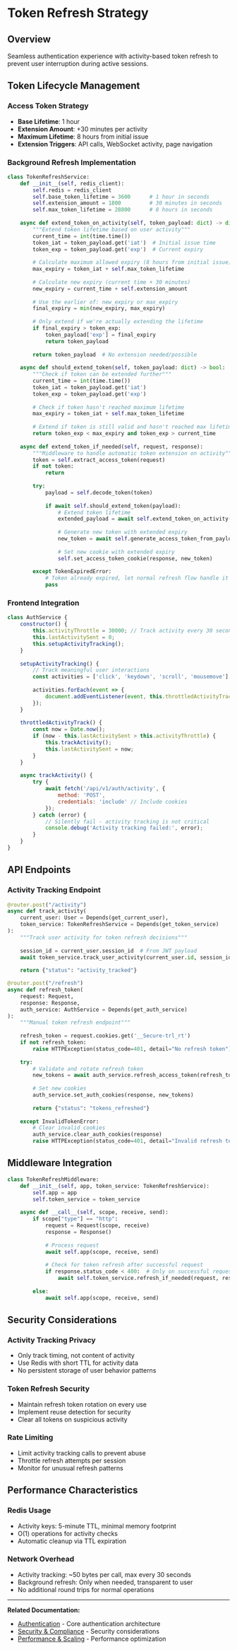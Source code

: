 # Token Refresh Strategy

## Overview

Seamless authentication experience with activity-based token refresh to prevent user interruption during active sessions.

## Token Lifecycle Management

### Access Token Strategy
- **Base Lifetime**: 1 hour
- **Extension Amount**: +30 minutes per activity
- **Maximum Lifetime**: 8 hours from initial issue
- **Extension Triggers**: API calls, WebSocket activity, page navigation

### Background Refresh Implementation

```python
class TokenRefreshService:
    def __init__(self, redis_client):
        self.redis = redis_client
        self.base_token_lifetime = 3600      # 1 hour in seconds
        self.extension_amount = 1800         # 30 minutes in seconds
        self.max_token_lifetime = 28800      # 8 hours in seconds
    
    async def extend_token_on_activity(self, token_payload: dict) -> dict:
        """Extend token lifetime based on user activity"""
        current_time = int(time.time())
        token_iat = token_payload.get('iat')  # Initial issue time
        token_exp = token_payload.get('exp')  # Current expiry
        
        # Calculate maximum allowed expiry (8 hours from initial issue)
        max_expiry = token_iat + self.max_token_lifetime
        
        # Calculate new expiry (current time + 30 minutes)
        new_expiry = current_time + self.extension_amount
        
        # Use the earlier of: new_expiry or max_expiry
        final_expiry = min(new_expiry, max_expiry)
        
        # Only extend if we're actually extending the lifetime
        if final_expiry > token_exp:
            token_payload['exp'] = final_expiry
            return token_payload
        
        return token_payload  # No extension needed/possible
    
    async def should_extend_token(self, token_payload: dict) -> bool:
        """Check if token can be extended further"""
        current_time = int(time.time())
        token_iat = token_payload.get('iat')
        token_exp = token_payload.get('exp')
        
        # Check if token hasn't reached maximum lifetime
        max_expiry = token_iat + self.max_token_lifetime
        
        # Extend if token is still valid and hasn't reached max lifetime
        return token_exp < max_expiry and token_exp > current_time
    
    async def extend_token_if_needed(self, request, response):
        """Middleware to handle automatic token extension on activity"""
        token = self.extract_access_token(request)
        if not token:
            return
        
        try:
            payload = self.decode_token(token)
            
            if await self.should_extend_token(payload):
                # Extend token lifetime
                extended_payload = await self.extend_token_on_activity(payload)
                
                # Generate new token with extended expiry
                new_token = await self.generate_access_token_from_payload(extended_payload)
                
                # Set new cookie with extended expiry
                self.set_access_token_cookie(response, new_token)
                
        except TokenExpiredError:
            # Token already expired, let normal refresh flow handle it
            pass
```

### Frontend Integration

```javascript
class AuthService {
    constructor() {
        this.activityThrottle = 30000; // Track activity every 30 seconds max
        this.lastActivitySent = 0;
        this.setupActivityTracking();
    }
    
    setupActivityTracking() {
        // Track meaningful user interactions
        const activities = ['click', 'keydown', 'scroll', 'mousemove'];
        
        activities.forEach(event => {
            document.addEventListener(event, this.throttledActivityTrack.bind(this));
        });
    }
    
    throttledActivityTrack() {
        const now = Date.now();
        if (now - this.lastActivitySent > this.activityThrottle) {
            this.trackActivity();
            this.lastActivitySent = now;
        }
    }
    
    async trackActivity() {
        try {
            await fetch('/api/v1/auth/activity', {
                method: 'POST',
                credentials: 'include' // Include cookies
            });
        } catch (error) {
            // Silently fail - activity tracking is not critical
            console.debug('Activity tracking failed:', error);
        }
    }
}
```

## API Endpoints

### Activity Tracking Endpoint

```python
@router.post("/activity")
async def track_activity(
    current_user: User = Depends(get_current_user),
    token_service: TokenRefreshService = Depends(get_token_service)
):
    """Track user activity for token refresh decisions"""
    
    session_id = current_user.session_id  # From JWT payload
    await token_service.track_user_activity(current_user.id, session_id)
    
    return {"status": "activity_tracked"}

@router.post("/refresh")
async def refresh_token(
    request: Request,
    response: Response,
    auth_service: AuthService = Depends(get_auth_service)
):
    """Manual token refresh endpoint"""
    
    refresh_token = request.cookies.get('__Secure-trl_rt')
    if not refresh_token:
        raise HTTPException(status_code=401, detail="No refresh token")
    
    try:
        # Validate and rotate refresh token
        new_tokens = await auth_service.refresh_access_token(refresh_token)
        
        # Set new cookies
        auth_service.set_auth_cookies(response, new_tokens)
        
        return {"status": "tokens_refreshed"}
        
    except InvalidTokenError:
        # Clear invalid cookies
        auth_service.clear_auth_cookies(response)
        raise HTTPException(status_code=401, detail="Invalid refresh token")
```

## Middleware Integration

```python
class TokenRefreshMiddleware:
    def __init__(self, app, token_service: TokenRefreshService):
        self.app = app
        self.token_service = token_service
    
    async def __call__(self, scope, receive, send):
        if scope["type"] == "http":
            request = Request(scope, receive)
            response = Response()
            
            # Process request
            await self.app(scope, receive, send)
            
            # Check for token refresh after successful request
            if response.status_code < 400:  # Only on successful requests
                await self.token_service.refresh_if_needed(request, response)
        
        else:
            await self.app(scope, receive, send)
```

## Security Considerations

### Activity Tracking Privacy
- Only track timing, not content of activity
- Use Redis with short TTL for activity data
- No persistent storage of user behavior patterns

### Token Refresh Security
- Maintain refresh token rotation on every use
- Implement reuse detection for security
- Clear all tokens on suspicious activity

### Rate Limiting
- Limit activity tracking calls to prevent abuse
- Throttle refresh attempts per session
- Monitor for unusual refresh patterns

## Performance Characteristics

### Redis Usage
- Activity keys: 5-minute TTL, minimal memory footprint
- O(1) operations for activity checks
- Automatic cleanup via TTL expiration

### Network Overhead
- Activity tracking: ~50 bytes per call, max every 30 seconds
- Background refresh: Only when needed, transparent to user
- No additional round trips for normal operations

---

**Related Documentation:**
- [Authentication](./03-authentication.md) - Core authentication architecture
- [Security & Compliance](./14-security-compliance.md) - Security considerations
- [Performance & Scaling](./13-performance-scaling.md) - Performance optimization
